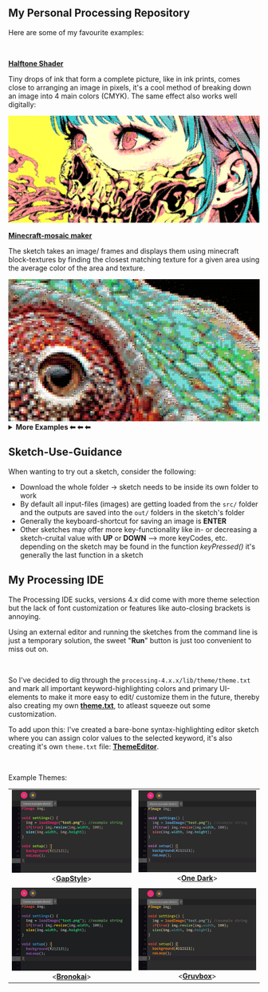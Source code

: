 ## My Personal Processing Repository

 <p>Here are some of my favourite examples:</p>
 <br>

 <a href="https://github.com/JannisElef/Processing/blob/main/sketches/halftone/"><strong>Halftone Shader</strong></a>
 <br>

 <p>Tiny drops of ink that form a complete picture, like in ink prints, comes close to arranging an image in pixels, it's a cool method of breaking down an image into 4 main colors (CMYK). The same effect also works well digitally:</p>

 <img src="https://github.com/JannisElef/Processing/blob/main/sketches/halftone/sample_image.png">
 <br>
 
 <a href="https://github.com/JannisElef/Processing/blob/main/sketches/minecraft_mosaic/"><strong>Minecraft-mosaic maker</strong></a>
 <br>

 <p>The sketch takes an image/ frames and displays them using minecraft block-textures by finding the closest matching texture for a given area using the average color of the area and texture.</p>

 <img src="https://github.com/JannisElef/Processing/blob/main/sketches/minecraft_mosaic/sample_image.png">
 <br>
<details>
  <summary><strong>More Examples &#x2B05; &#x2B05; &#x2B05;</strong></summary>
  <br>
  <ol>
	<details>
		<summary><a href="https://github.com/JannisElef/Processing/blob/main/sketches/text_shader/?raw=true"><strong> Text shader</strong></a></summary>
		<ul>
		<br>
		<p>The sketch takes an image and draws letters with a variety of "dense-ness" according to the brightness of the image-area it replaces, furthermore the letter uses the image-area's color as fill:</p>
		<img src="https://github.com/JannisElef/Processing/blob/main/sketches/text_shader/sample_image.png">
     		</ul>
	</details>
	<details>
		<summary><a href="https://github.com/JannisElef/Processing/blob/main/sketches/procedual_bauhaus_background_generator/?raw=true"><strong> Procedual bauhaus background generator</strong></a></summary>
		<ul>
		<br>
		<p>Using pre-defined shapes and different color palettes to generate a random and unique variety of images:</p>
		<img src="https://github.com/JannisElef/Processing/blob/main/sketches/procedual_bauhaus_background_generator/sample_image.png">
     		</ul>
      	</details>
	<details>
		<summary><a href="https://github.com/JannisElef/Processing/blob/main/sketches/kNN_Visualizer/?raw=true"><strong> kNN Visualizer</strong></a></summary>
		<ul>
		<br>
		<p>My short implementation for the k-Nearest-Neighbour Algorithm, where the cursor is the new data point and the nearest k-neighbours are connected to it through lines (e.g. k = 5):</p>
		<img src="https://github.com/JannisElef/Processing/blob/main/sketches/kNN_Visualizer/sample_image.png">
     		</ul>
	</details>
	<details>
		<summary><a href="https://github.com/JannisElef/Processing/blob/main/sketches/ransomnoteFontGenerator/?raw=true"><strong> Ransom Note Font Generator</strong></a></summary>
		<ul>
		<br>
		<p>A sketch to generate a given text with random letters in the collage art/ ransom note style (e.g. "Hello World"):</p>
		<img src="https://github.com/JannisElef/Processing/blob/main/sketches/ransomnoteFontGenerator/sample_image.png">
     		</ul>
	</details>
  </ol>
</details>

## Sketch-Use-Guidance

 <p>When wanting to try out a sketch, consider the following:</p>

* Download the whole folder -> sketch needs to be inside its own folder to work
* By default all input-files (images) are getting loaded from the `src/` folder and the outputs are saved into the `out/` folders in the sketch's folder
* Generally the keyboard-shortcut for saving an image is **ENTER**
* Other sketches may offer more key-functionality like in- or decreasing a sketch-cruital value with **UP** or **DOWN**
  --> more keyCodes, etc. depending on the sketch may be found in the function *keyPressed()* it's generally the last function in a sketch
  
 ## My Processing IDE

 <p>The Processing IDE sucks, versions 4.x did come with more theme selection but the lack of font customization or features like auto-closing brackets is annoying. </p>
 <p>Using an external editor and running the sketches from the command line is just a temporary solution, the sweet "<strong>Run</strong>" button is just too convenient to miss out on.</p>
 <br>
 
 So I've decided to dig through the `processing-4.x.x/lib/theme/theme.txt` and mark all important keyword-highlighting colors and primary UI-elements to make it more easy to edit/ customize them in the future, thereby also creating my own <a href="https://github.com/JannisElef/Processing/blob/main/theme.txt"><strong>theme.txt</strong></a>, to atleast squeeze out some customization.
 
 To add upon this: I've created a bare-bone syntax-highlighting editor sketch where you can assign color values to the selected keyword, it's also creating it's own `theme.txt` file: <a href="https://github.com/JannisElef/Processing/blob/main/sketches/ThemeEditor/"><strong>ThemeEditor</strong></a>.

 <br>
 <p>Example Themes:</p>

|                                                                                         |                                                                                         |
| :-------------------------------------------------------------------------------------: | :-------------------------------------------------------------------------------------: |
| <img src="https://github.com/JannisElef/Processing/blob/main/themes/gapstyle_theme_screenshot.png"> <<a href="https://github.com/JannisElef/Processing/blob/main/themes/gapstyle_theme.txt"><strong>GapStyle</strong></a>> | <img src="https://github.com/JannisElef/Processing/blob/main/themes/onedark_theme_screenshot.png"> <<a href="https://github.com/JannisElef/Processing/blob/main/themes/onedark_theme.txt"><strong>One Dark</strong></a>> |
|                                                                                         |                                                                                         |
| <img src="https://github.com/JannisElef/Processing/blob/main/themes/bronokai_theme_screenshot.png"> <<a href="https://github.com/JannisElef/Processing/blob/main/themes/bronokai_theme.txt"><strong>Bronokai</strong></a>> | <img src="https://github.com/JannisElef/Processing/blob/main/themes/gruvbox_theme_screenshot.png"> <<a href="https://github.com/JannisElef/Processing/blob/main/themes/gruvbox_theme.txt"><strong>Gruvbox</strong></a>> |

